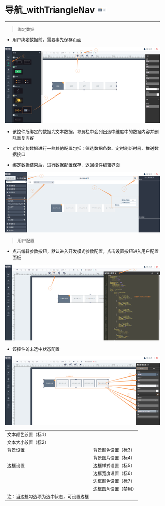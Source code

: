# 导航\_withTriangleNav ![](/assets/withTriangleNav.png)

---

> 绑定数据

* 用户绑定数据前，需要事先保存页面

![](/assets/withTriangleNav01.png)

* 该控件所绑定的数据为文本数据，导航栏中会列出选中维度中的数据内容并删除重复内容

* 对绑定的数据进行一些其他配置包括：筛选数据条数、定时刷新时间、推送数据接口

* 绑定数据结束后，进行数据配置保存，返回控件编辑界面


![](/assets/withTriangleNav02.png)

> 用户配置

* 点击编辑参数按钮，默认进入开发模式参数配置，点击设置按钮进入用户配置面板

![](/assets/withTriangleNav03.png)

* 该控件的未选中状态配置

![](/assets/withTriangleNav04.png)

<table>
   <tr>
      <td>文本颜色设置（标1）</td>
   </tr>
   <tr>
      <td>文本大小设置（标2）</td>
   </tr>
   <tr>
      <td>背景设置</td>
      <td>背景颜色设置（标3）</td>
   </tr>
   <tr>
      <td></td>
      <td>背景图片设置（标4）</td>
   </tr>
   <tr>
      <td>边框设置</td>
      <td>边框样式设置（标5）</td>
   </tr>
   <tr>
      <td></td>
      <td>边框宽度设置（标6）</td>
   </tr>
   <tr>
      <td></td>
      <td>边框颜色设置（标7）</td>
   </tr>
   <tr>
      <td></td>
      <td>边框圆角设置（禁用）</td>
   </tr>
   <tr>
      <td>注：当边框勾选项为选中状态，可设置边框</td>
   </tr>
</table>


